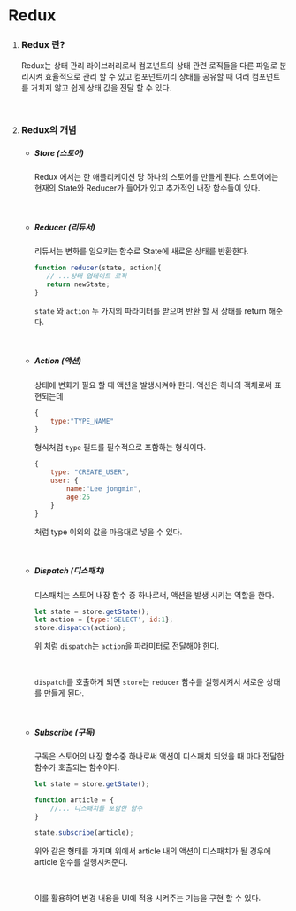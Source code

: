 # Redux

1. ###  Redux 란?

   Redux는 상태 관리 라이브러리로써 컴포넌트의 상태 관련 로직들을 다른 파일로 분리시켜 효율적으로 관리 할 수 있고 컴포넌트끼리 상태를 공유할 때 여러 컴포넌트를 거치지 않고 쉽게 상태 값을 전달 할 수 있다.

   <br>

2. ### Redux의 개념

   - #####  Store (스토어)

     Redux 에서는 한 애플리케이션 당 하나의 스토어를 만들게 된다. 스토어에는 현재의 State와 Reducer가 들어가 있고 추가적인 내장 함수들이 있다.

     <br>

   - ##### Reducer (리듀서)

     리듀서는 변화를 일으키는 함수로 State에 새로운 상태를 반환한다.

     ```javascript
     function reducer(state, action){
     	// ...상태 업데이트 로직
     	return newState;
     }
     ```

     `state` 와 `action` 두 가지의 파라미터를 받으며 반환 할 새 상태를 return 해준다.

     <br>

   - ##### Action (액션)

     상태에 변화가 필요 할 때 액션을 발생시켜야 한다. 액션은 하나의 객체로써 표현되는데

     ```javascript
     {
         type:"TYPE_NAME"
     }
     ```

     형식처럼 `type` 필드를 필수적으로 포함하는 형식이다.

     ```javascript
     {
         type: "CREATE_USER",
         user: {
             name:"Lee jongmin",
             age:25
         }
     }
     ```

     처럼 type 이외의 값을 마음대로 넣을 수 있다.

     <br>

   - ##### Dispatch (디스패치)

     디스패치는 스토어 내장 함수 중 하나로써, 액션을 발생 시키는 역할을 한다.

     ```javascript
     let state = store.getState();
     let action = {type:'SELECT', id:1};
     store.dispatch(action);
     ```

     위 처럼 `dispatch`는 `action`을 파라미터로 전달해야 한다.

     <br>

     `dispatch`를 호출하게 되면 `store`는 `reducer` 함수를 실행시켜서 새로운 상태를 만들게 된다.

     <br>

   - ##### Subscribe (구독)

     구독은 스토어의 내장 함수중 하나로써 액션이 디스패치 되었을 때 마다 전달한 함수가 호출되는 함수이다.

     ```javascript
     let state = store.getState();
     
     function article = {
         //... 디스패치를 포함한 함수
     }
     
     state.subscribe(article);
     ```

     위와 같은 형태를 가지며 위에서 article 내의 액션이 디스패치가 될 경우에 article 함수를 실행시켜준다.

     <br>

     이를 활용하여 변경 내용을 UI에 적용 시켜주는 기능을 구현 할 수 있다.


